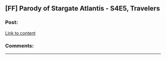 ## [FF] Parody of Stargate Atlantis - S4E5, Travelers

### Post:

[Link to content](https://www.fanfiction.net/s/11361802/12/What-if-SG-1-weren-t-stupid)

### Comments:

---


